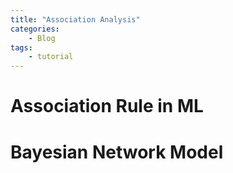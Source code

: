 ```yaml
---
title: "Association Analysis"
categories: 
    - Blog
tags:
    - tutorial
---
```


# Association Rule in ML

# Bayesian Network Model 




